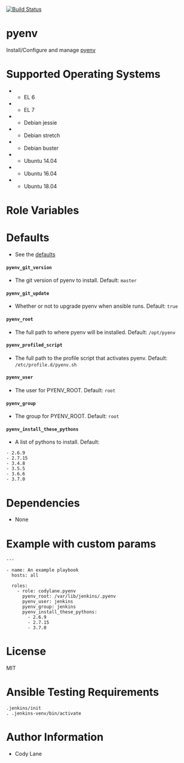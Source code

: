 [![Build Status](https://travis-ci.org/codylane/ansible-role-pyenv.svg?branch=master)](https://travis-ci.org/codylane/ansible-role-pyenv)

pyenv
=========

Install/Configure and manage [pyenv](https://github.com/pyenv/pyenv)

# Supported Operating Systems

* - EL 6
* - EL 7
* - Debian jessie
* - Debian stretch
* - Debian buster
* - Ubuntu 14.04
* - Ubuntu 16.04
* - Ubuntu 18.04

# Role Variables

# Defaults

* See the [defaults](defaults/main.yml)

#### `pyenv_git_version`

* The git version of pyenv to install. Default: `master`


#### `pyenv_git_update`

* Whether or not to upgrade pyenv when ansible runs. Default: `true`

#### `pyenv_root`

* The full path to where pyenv will be installed. Default: `/opt/pyenv`


#### `pyenv_profiled_script`

* The full path to the profile script that activates pyenv. Default: `/etc/profile.d/pyenv.sh`


#### `pyenv_user`

* The user for PYENV_ROOT. Default: `root`


#### `pyenv_group`

* The group for PYENV_ROOT. Default: `root`

#### `pyenv_install_these_pythons`

* A list of pythons to install. Default:

```
- 2.6.9
- 2.7.15
- 3.4.8
- 3.5.5
- 3.6.6
- 3.7.0
```

# Dependencies

* None

# Example with custom params

```
---

- name: An example playbook
  hosts: all

  roles:
    - role: codylane.pyenv
      pyenv_root: /var/lib/jenkins/.pyenv
      pyenv_user: jenkins
      pyenv_group: jenkins
      pyenv_install_these_pythons:
        - 2.6.9
        - 2.7.15
        - 3.7.0
```


# License

MIT

# Ansible Testing Requirements

```
.jenkins/init
. .jenkins-venv/bin/activate
```


# Author Information

* Cody Lane
